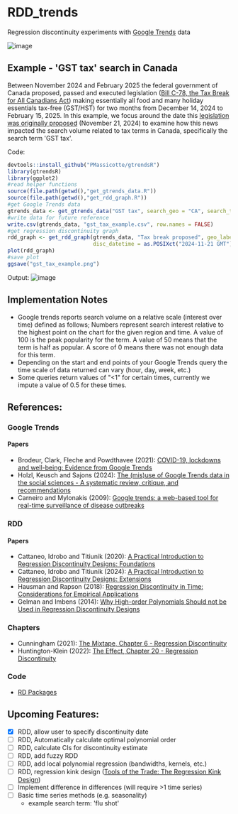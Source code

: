 # RDD_trends
Regression discontinuity experiments with [Google Trends](https://trends.google.com/trends/) data

![image](https://github.com/user-attachments/assets/17c72c2e-91c2-47b3-8769-0e567a3824b6)


## Example -  'GST tax' search in Canada
Between November 2024 and February 2025 the federal government of Canada proposed, passed and executed legislation ([Bill C-78, the Tax Break for All Canadians Act](https://www.canada.ca/en/services/taxes/child-and-family-benefits/gst-hst-holiday-tax-break.html)) making essentially all food and many holiday essentials tax-free (GST/HST) for two months from December 14, 2024 to February 15, 2025. In this example, we focus around the date this [legislation was originally proposed](https://www.canada.ca/en/department-finance/news/2024/11/more-money-in-your-pocket-a-tax-break-for-all-canadians.html) (November 21, 2024) to examine how this news impacted the search volume related to tax terms in Canada, specifically the search term 'GST tax'.

Code:
```R
devtools::install_github("PMassicotte/gtrendsR")
library(gtrendsR)
library(ggplot2)
#read helper functions
source(file.path(getwd(),"get_gtrends_data.R"))
source(file.path(getwd(),"get_rdd_graph.R"))
#get Google Trends data
gtrends_data <- get_gtrends_data("GST tax", search_geo = "CA", search_time = "2024-10-15 2024-12-08")
#write data for future reference
write.csv(gtrends_data, "gst_tax_example.csv", row.names = FALSE)
#get regression discontinuity graph
rdd_graph <- get_rdd_graph(gtrends_data, "Tax break proposed", geo_label = "Canada",
                           disc_datetime = as.POSIXct("2024-11-21 GMT"))
plot(rdd_graph)
#save plot
ggsave("gst_tax_example.png")
```
Output:
![image](https://github.com/user-attachments/assets/97c3ef29-b027-414b-bb6d-4400eece03c8)

## Implementation Notes
- Google trends reports search volume on a relative scale (interest over time) defined as follows; Numbers represent search interest relative to the highest point on the chart for the given region and time. A value of 100 is the peak popularity for the term. A value of 50 means that the term is half as popular. A score of 0 means there was not enough data for this term.
- Depending on the start and end points of your Google Trends query the time scale of data returned can vary (hour, day, week, etc.)
- Some queries return values of "<1" for certain times, currently we impute a value of 0.5 for these times.

## References:
### Google Trends
#### Papers
- Brodeur, Clark, Fleche and Powdthavee (2021): [COVID-19, lockdowns and well-being: Evidence from Google Trends](https://www.sciencedirect.com/science/article/pii/S0047272720302103)
- Holzl, Keusch and Sajons (2024): [The (mis)use of Google Trends data in the social sciences - A systematic review, critique, and recommendations](https://www.sciencedirect.com/science/article/pii/S0049089X24001212?via%3Dihub)
- Carneiro and Mylonakis (2009): [Google trends: a web-based tool for real-time surveillance of disease outbreaks](https://pubmed.ncbi.nlm.nih.gov/19845471/)

### RDD
#### Papers
- Cattaneo, Idrobo and Titiunik (2020): [A Practical Introduction to Regression Discontinuity Designs: Foundations](https://arxiv.org/abs/1911.09511)
- Cattaneo, Idrobo and Titiunik (2024): [A Practical Introduction to Regression Discontinuity Designs: Extensions](https://arxiv.org/abs/2301.08958)
- Hausman and Rapson (2018): [Regression Discontinuity in Time: Considerations for Empirical Applications](https://www.annualreviews.org/content/journals/10.1146/annurev-resource-121517-033306)
- Gelman and Imbens (2014): [Why High-order Polynomials Should not be Used in Regression Discontinuity Designs](https://www.nber.org/papers/w20405)

### Chapters
- Cunningham (2021): [The Mixtape, Chapter 6 - Regression Discontinuity](https://mixtape.scunning.com/06-regression_discontinuity)
- Huntington-Klein (2022): [The Effect, Chapter 20 - Regression Discontinuity](https://theeffectbook.net/ch-RegressionDiscontinuity.html)

### Code
- [RD Packages](https://rdpackages.github.io/)

## Upcoming Features:
- [x] RDD, allow user to specify discontinuity date
- [ ] RDD, Automatically calculate optimal polynomial order
- [ ] RDD, calculate CIs for discontinuity estimate
- [ ] RDD, add fuzzy RDD
- [ ] RDD, add local polynomial regression (bandwidths, kernels, etc.)
- [ ] RDD, regression kink design ([Tools of the Trade: The Regression Kink Design](https://blogs.worldbank.org/en/impactevaluations/tools-trade-regression-kink-design))
- [ ] Implement difference in differences (will require >1 time series)
- [ ] Basic time series methods (e.g. seasonality)
  - example search term: 'flu shot' 
